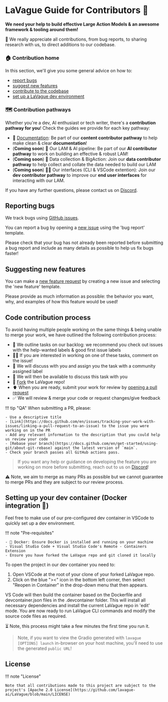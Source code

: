 # LaVague Guide for Contributors 🌊

**We need your help to build effective Large Action Models & an awesome framework & tooling around them!**

🤗 We really appreciate all contributions, from bug reports, to sharing research with us, to direct additions to our codebase.

### 🏠 Contribution home

In this section, we'll give you some general advice on how to:

- [report bugs](#reporting-bugs)
- [suggest new features](#suggesting-new-features)
- [contribute to the codebase](#code-contribution-process)
- [set up a LaVague dev environment](#setting-up-your-dev-environment)

### 🗺️ Contribution pathways

Whether you're a dev, AI enthusiast or tech writer, there's a **contribution pathway for you**! Check the guides we provide for each key pathway:

- 📑 [Documentation](./documentation.md): Be part of our **content contributor pathway** to help make clean & clear **documentation**!
- (**Coming soon**) 🚀 Our LAM & AI pipeline: Be part of our **AI contributor pathway** to work on building an effective & robust LAM!
- (**Coming soon**) 🌿 Data collection & BigAction: Join our **data contributor pathway** to help collect and collate the data needed to build our LAM
- (**Coming soon**) 👩‍💻 Our interfaces (CLI & VSCode extention): Join our **dev contributor pathway** to improve our **end user interfaces** for interacting with our LAM.

If you have any further questions, please contact us on [Discord](https://discord.gg/SDxn9KpqX9).

## Reporting bugs

We track bugs using [GitHub issues](https://github.com/lavague-ai/LaVague/issues/).

You can report a bug by opening a [new issue](https://github.com/lavague-ai/LaVague/issues/new/choose) using the 'bug report' template.

Please check that your bug has not already been reported before submitting a bug report and include as many details as possible to help us fix bugs faster!

## Suggesting new features

You can make a [new feature request](https://github.com/lavague-ai/LaVague/issues/new/choose) by creating a new issue and selecting the 'new feature' template.

Please provide as much information as possible: the behavior you want, why, and examples of how this feature would be used!

## Code contribution process

To avoid having multiple people working on the same things & being unable to merge your work, we have outlined the following contribution process:

- 📢 We outline tasks on our backlog: we recommend you check out issues with the help-wanted labels & good first issue labels
- 🙋‍♀️ If you are interested in working on one of these tasks, comment on the issue!
- 🤝 We will discuss with you and assign you the task with a community assigned label
- 💬 We will then be available to discuss this task with you
- 🍴 [Fork](https://docs.github.com/en/pull-requests/collaborating-with-pull-requests/working-with-forks/fork-a-repo) the LaVague repo!
- ⬆️ When you are ready, submit your work for review by [opening a pull request](https://docs.github.com/en/pull-requests/collaborating-with-pull-requests/proposing-changes-to-your-work-with-pull-requests/creating-a-pull-request-from-a-fork)
- ✅ We will review & merge your code or request changes/give feedback

!!! tip "QA"
    When submitting a PR, please:

    - Use a descriptive title
    - [Link](https://docs.github.com/en/issues/tracking-your-work-with-issues/linking-a-pull-request-to-an-issue) to the issue you were working on in the PR
    - Add any relevant information to the description that you could help us review your code
    - [Rebase your branch](https://docs.github.com/en/get-started/using-git/about-git-rebase) against the latest version of `main`.
    - Check your branch passes all GitHub actions pass.

> If you want any help or guidance on developing the feature you are working on more before submitting, reach out to us on [Discord](https://discord.gg/SDxn9KpqX9)!

⚠️ Note, we aim to merge as many PRs as possible but we cannot guarantee to merge PRs and they are subject to our review process.

## Setting up your dev container (Docker integration 🐋)

Feel free to make use of our pre-configured dev container in VSCode to quickly set up a dev environment.

!!! note "Pre-requisites"

    - 🐋 Docker: Ensure Docker is installed and running on your machine
    - Visual Studio Code + Visual Studio Code's Remote - Containers Extension
    - Ensure you have forked the LaVague repo and git cloned it locally

To open the project in our dev container you need to:

1. Open VSCode at the root of your clone of your forked LaVague repo.
2. Click on the blue "><" icon in the bottom left corner, then select "Reopen in Container" in the drop-down menu that then appears.

VS Code will then build the container based on the Dockerfile and devcontainer.json files in the .devcontainer folder. This will install all necessary dependencies and install the current LaVague repo in 'edit' mode. You are now ready to run LaVague CLI commands and modify the source code files as required.

⏳ Note, this process might take a few minutes the first time you run it.

> Note, if you want to view the Gradio generated with `lavague [OPTIONS] launch` in-browser on your host machine, you'll need to use the generated `public URL`!

## License

!!! note "License"

    Note that all contributions made to this project are subject to the project's [Apache 2.0 License](https://github.com/lavague-ai/LaVague/blob/main/LICENSE) 

